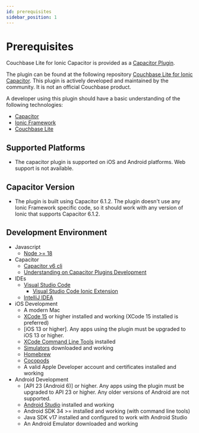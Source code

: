 ```yaml
---
id: prerequisites
sidebar_position: 1
---
```


# Prerequisites

Couchbase Lite for Ionic Capacitor is provided as a [Capacitor Plugin](https://capacitorjs.com/docs/plugins/creating-plugins).

The plugin can be found at the following repository [Couchbase Lite for Ionic Capacitor](https://github.com/Couchbase-Ecosystem/cbl-ionic).  This plugin is actively developed and maintained by the community.  It is not an official Couchbase product.  

A developer using this plugin should have a basic understanding of the following technologies:
- [Capacitor](https://capacitorjs.com/docs)
- [Ionic Framework](https://ionicframework.com/docs)
- [Couchbase Lite](https://docs.couchbase.com/couchbase-lite/current/index.html)

## Supported Platforms
- The capacitor plugin is supported on iOS and Android platforms.  Web support is not available.

## Capacitor Version
- The plugin is built using Capacitor 6.1.2.  The plugin doesn't use any Ionic Framework specific code, so it should work with any version of Ionic that supports Capacitor 6.1.2. 

## Development Environment
- Javascript
    - [Node >= 18](https://formulae.brew.sh/formula/node@18)
- Capacitor
    - [Capacitor v6 cli](https://capacitorjs.com/docs/getting-started)
    - [Understanding on Capacitor Plugins Development](https://capacitorjs.com/docs/plugins/creating-plugins)
- IDEs
    - [Visual Studio Code](https://code.visualstudio.com/download)
        - [Visual Studio Code Ionic Extension](https://capacitorjs.com/docs/vscode/getting-started)
    - [IntelliJ IDEA](https://www.jetbrains.com/idea/download/)
- iOS Development
    - A modern Mac 
    - [XCode 15](https://developer.apple.com/xcode/) or higher installed and working (XCode 15 installed is preferred)
    - [iOS 13 or higher].  Any apps using the plugin must be upgraded to iOS 13 or higher.
    - [XCode Command Line Tools](https://developer.apple.com/download/more/) installed 
    - [Simulators](https://developer.apple.com/documentation/safari-developer-tools/installing-xcode-and-simulators) downloaded and working
    - [Homebrew](https://brew.sh/) 
    - [Cocopods](https://formulae.brew.sh/formula/cocoapods)
    - A valid Apple Developer account and certificates installed and working
- Android Development
    - [API 23 (Android 6)] or higher.  Any apps using the plugin must be upgraded to API 23 or higher.  Any older versions of Android are not supported.
    - [Android Studio](https://developer.android.com/studio?gad_source=1&gclid=CjwKCAjwzN-vBhAkEiwAYiO7oALYfxbMYW_zkuYoacS9TX16aItdvLYe6GB7_j1QwvXBjFDRkawfUBoComcQAvD_BwE&gclsrc=aw.ds) installed and working
    - Android SDK 34 >= installed and working (with command line tools)
    - Java SDK v17 installed and configured to work with Android Studio
    - An Android Emulator downloaded and working 